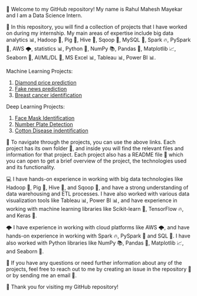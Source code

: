🚀 Welcome to my GitHub repository! My name is Rahul Mahesh Mayekar and I am a Data Science Intern.

📂 In this repository, you will find a collection of projects that I have worked on during my internship. My main areas of expertise include big data analytics 📊, Hadoop 🐝, Pig 🐷, Hive 🐝, Sqoop 🚪, MySQL 💾, Spark 🔥, PySpark 🐍, AWS 🌩, statistics 📊, Python 🐍, NumPy 📚, Pandas 🐼, Matplotlib 📈, Seaborn 🌊, AI/ML/DL 🤖, MS Excel 📊, Tableau 📊, Power BI 📊.

Machine Learning Projects:

1. [Diamond price prediction](https://github.com/rahulm2782/ML_projects/tree/main/Diamond_price_prediction)
2. [Fake news prediction](https://github.com/rahulm2782/ML_projects/tree/main/fake_news_prediction)
3. [Breast cancer identification](https://github.com/rahulm2782/ML_projects/tree/main/Breast_cancer_data)

Deep Learning Projects:
1. [Face Mask Identification](https://github.com/rahulm2782/DL_projects/blob/main/Mask_detection/mask-vs-no-mask.ipynb)
2. [Number Plate Detection](https://github.com/rahulm2782/DL_projects/blob/main/Number_plate_detection/Number_plate_detection.ipynb)
3. [Cotton Disease indentification](https://github.com/rahulm2782/DL_projects/blob/main/Cotton_disease_prediction/cotton_disease_predict.ipynb)

🧭 To navigate through the projects, you can use the above links. Each project has its own folder 📂, and inside you will find the relevant files and information for that project. Each project also has a README file 📝 which you can open to get a brief overview of the project, the technologies used and its functionality.

💻 I have hands-on experience in working with big data technologies like Hadoop 🐝, Pig 🐷, Hive 🐝, and Sqoop 🚪, and have a strong understanding of data warehousing and ETL processes. I have also worked with various data visualization tools like Tableau 📊, Power BI 📊, and have experience in working with machine learning libraries like Scikit-learn 🤖, TensorFlow 🔥, and Keras 🤖.

🌩 I have experience in working with cloud platforms like AWS 🌩, and have hands-on experience in working with Spark 🔥, PySpark 🐍 and SQL 💾. I have also worked with Python libraries like NumPy 📚, Pandas 🐼, Matplotlib 📈, and Seaborn 🌊.

💬 If you have any questions or need further information about any of the projects, feel free to reach out to me by creating an issue in the repository 💬 or by sending me an email 📧.

🙏 Thank you for visiting my GitHub repository!
